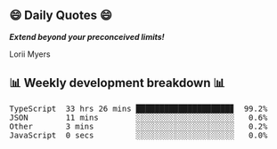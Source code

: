 ## 😄 Daily Quotes 😄

_**Extend beyond your preconceived limits!**_

Lorii Myers



## 📊 Weekly development breakdown 📊

<pre>TypeScript  33 hrs 26 mins ████████████████████▊  99.2%
JSON        11 mins        ░░░░░░░░░░░░░░░░░░░░░   0.6%
Other       3 mins         ░░░░░░░░░░░░░░░░░░░░░   0.2%
JavaScript  0 secs         ░░░░░░░░░░░░░░░░░░░░░   0.0%</pre>